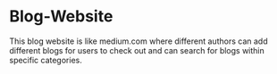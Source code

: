 # Blog-Website
This blog website is like medium.com where different authors can add different blogs for users to check out and can search for blogs within specific categories. 
